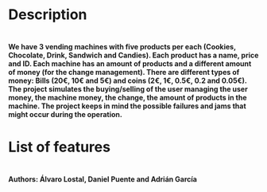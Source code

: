 <h1>Description<h1>
<h4>We have 3 vending machines with five products per each (Cookies, Chocolate, Drink, Sandwich and Candies). Each product has a name, price and ID. Each machine has an amount of products and  a different amount of money (for the change management).
There are different types of money: Bills (20€, 10€ and 5€) and coins (2€, 1€, 0.5€, 0.2 and 0.05€).
The project simulates the buying/selling of the user managing the user money, the machine money, the change, the amount of products in the machine.
The project keeps in mind the possible failures and jams that might occur during the operation.<h4>
  
<h1>List of features<h1>
  
  
  
<h4>Authors: Álvaro Lostal, Daniel Puente and Adrián García<h4>
